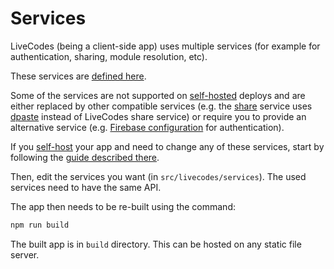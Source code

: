 # Services

LiveCodes (being a client-side app) uses multiple services (for example for authentication, sharing, module resolution, etc).

These services are [defined here](https://github.com/live-codes/livecodes/tree/develop/src/livecodes/services).

Some of the services are not supported on [self-hosted](../getting-started.md#self-hosting) deploys and are either replaced by other compatible services (e.g. the [share](../features/share.md) service uses [dpaste](https://dpaste.com/) instead of LiveCodes share service) or require you to provide an alternative service (e.g. [Firebase configuration](https://github.com/live-codes/livecodes/tree/develop/src/livecodes/services/firebase.ts) for authentication).

If you [self-host](../getting-started.md#self-hosting) your app and need to change any of these services, start by following the [guide described there](../getting-started.md#self-hosting).

Then, edit the services you want (in `src/livecodes/services`). The used services need to have the same API.

The app then needs to be re-built using the command:

```sh
npm run build
```

The built app is in `build` directory. This can be hosted on any static file server.
